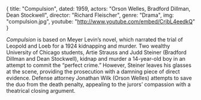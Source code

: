 {
  title: "Compulsion",
  dated:  1959,
  actors: "Orson Welles, Bradford Dillman, Dean Stockwell",
  director: "Richard Fleischer",
  genre: "Drama",
  img: "compulsion.jpg",
  youtube: "http://www.youtube.com/embed/CrjbL4eedkQ"
}

_Compulsion_ is based on Meyer Levin’s novel, which narrated the trial of Leopold and Loeb for a 1924 kidnapping and murder. Two wealthy University of Chicago students, Artie Strauss and Judd Steiner (Bradford Dillman and Dean Stockwell), kidnap and murder a 14-year-old boy in an attempt to commit the “perfect crime.” However, Steiner leaves his glasses at the scene, providing the prosecution with a damning piece of direct evidence. Defense attorney Jonathan Wilk (Orson Welles) attempts to save the duo from the death penalty, appealing to the jurors’ compassion with a theatrical closing argument.  